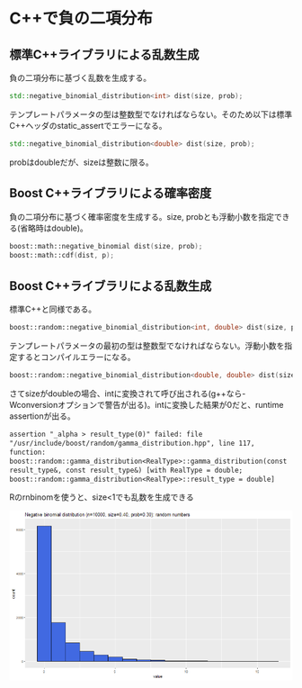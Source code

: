 # C++で負の二項分布

## 標準C++ライブラリによる乱数生成

負の二項分布に基づく乱数を生成する。

```cpp
std::negative_binomial_distribution<int> dist(size, prob);
```

テンプレートパラメータの型は整数型でなければならない。そのため以下は標準C++ヘッダのstatic_assertでエラーになる。

```cpp
std::negative_binomial_distribution<double> dist(size, prob);
```

probはdoubleだが、sizeは整数に限る。

## Boost C++ライブラリによる確率密度

負の二項分布に基づく確率密度を生成する。size, probとも浮動小数を指定できる(省略時はdouble)。

```cpp
boost::math::negative_binomial dist(size, prob);
boost::math::cdf(dist, p);
```

## Boost C++ライブラリによる乱数生成

標準C++と同様である。

```cpp
boost::random::negative_binomial_distribution<int, double> dist(size, prob);
```

テンプレートパラメータの最初の型は整数型でなければならない。浮動小数を指定するとコンパイルエラーになる。

```cpp
boost::random::negative_binomial_distribution<double, double> dist(size, prob);
```

さてsizeがdoubleの場合、intに変換されて呼び出される(g++なら-Wconversionオプションで警告が出る)。intに変換した結果が0だと、runtime assertionが出る。

```text
assertion "_alpha > result_type(0)" failed: file "/usr/include/boost/random/gamma_distribution.hpp", line 117, function: boost::random::gamma_distribution<RealType>::gamma_distribution(const result_type&, const result_type&) [with RealType = double; boost::random::gamma_distribution<RealType>::result_type = double]
```

Rのrnbinomを使うと、size<1でも乱数を生成できる

![R rnbinom](negative_binomial_cpp_random.png)
